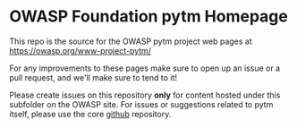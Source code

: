 # OWASP Foundation pytm Homepage

This repo is the source for the OWASP pytm project web pages at https://owasp.org/www-project-pytm/

For any improvements to these pages make sure to open up an issue or a pull request, and we'll make sure to tend to it!

Please create issues on this repository **only** for content hosted under this subfolder on the OWASP site.
For issues or suggestions related to pytm itself, please use the core
[github](https://github.com/izar/pytm) repository.
